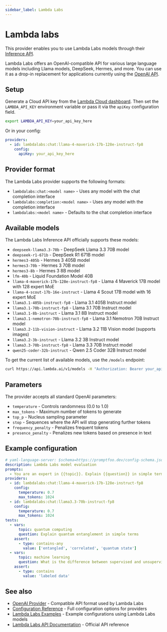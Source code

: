 ```yaml
---
sidebar_label: Lambda Labs
---
```


# Lambda labs

This provider enables you to use Lambda Labs models through their [Inference API](https://docs.lambda.ai/public-cloud/lambda-inference-api/).

Lambda Labs offers an OpenAI-compatible API for various large language models including Llama models, DeepSeek, Hermes, and more. You can use it as a drop-in replacement for applications currently using the [OpenAI API](/docs/providers/openai/).

## Setup

Generate a Cloud API key from the [Lambda Cloud dashboard](https://cloud.lambdalabs.com/api-keys). Then set the `LAMBDA_API_KEY` environment variable or pass it via the `apiKey` configuration field.

```bash
export LAMBDA_API_KEY=your_api_key_here
```

Or in your config:

```yaml
providers:
  - id: lambdalabs:chat:llama-4-maverick-17b-128e-instruct-fp8
    config:
      apiKey: your_api_key_here
```

## Provider format

The Lambda Labs provider supports the following formats:

- `lambdalabs:chat:<model name>` - Uses any model with the chat completion interface
- `lambdalabs:completion:<model name>` - Uses any model with the completion interface
- `lambdalabs:<model name>` - Defaults to the chat completion interface

## Available models

The Lambda Labs Inference API officially supports these models:

- `deepseek-llama3.3-70b` - DeepSeek Llama 3.3 70B model
- `deepseek-r1-671b` - DeepSeek R1 671B model
- `hermes3-405b` - Hermes 3 405B model
- `hermes3-70b` - Hermes 3 70B model
- `hermes3-8b` - Hermes 3 8B model
- `lfm-40b` - Liquid Foundation Model 40B
- `llama-4-maverick-17b-128e-instruct-fp8` - Llama 4 Maverick 17B model with 128 expert MoE
- `llama-4-scout-17b-16e-instruct` - Llama 4 Scout 17B model with 16 expert MoE
- `llama3.1-405b-instruct-fp8` - Llama 3.1 405B Instruct model
- `llama3.1-70b-instruct-fp8` - Llama 3.1 70B Instruct model
- `llama3.1-8b-instruct` - Llama 3.1 8B Instruct model
- `llama3.1-nemotron-70b-instruct-fp8` - Llama 3.1 Nemotron 70B Instruct model
- `llama3.2-11b-vision-instruct` - Llama 3.2 11B Vision model (supports images)
- `llama3.2-3b-instruct` - Llama 3.2 3B Instruct model
- `llama3.3-70b-instruct-fp8` - Llama 3.3 70B Instruct model
- `qwen25-coder-32b-instruct` - Qwen 2.5 Coder 32B Instruct model

To get the current list of available models, use the `/models` endpoint:

```bash
curl https://api.lambda.ai/v1/models -H "Authorization: Bearer your_api_key_here"
```

## Parameters

The provider accepts all standard OpenAI parameters:

- `temperature` - Controls randomness (0.0 to 1.0)
- `max_tokens` - Maximum number of tokens to generate
- `top_p` - Nucleus sampling parameter
- `stop` - Sequences where the API will stop generating further tokens
- `frequency_penalty` - Penalizes frequent tokens
- `presence_penalty` - Penalizes new tokens based on presence in text

## Example configuration

```yaml
# yaml-language-server: $schema=https://promptfoo.dev/config-schema.json
description: Lambda Labs model evaluation
prompts:
  - You are an expert in {{topic}}. Explain {{question}} in simple terms.
providers:
  - id: lambdalabs:chat:llama-4-maverick-17b-128e-instruct-fp8
    config:
      temperature: 0.7
      max_tokens: 1024
  - id: lambdalabs:chat:llama3.3-70b-instruct-fp8
    config:
      temperature: 0.7
      max_tokens: 1024
tests:
  - vars:
      topic: quantum computing
      question: Explain quantum entanglement in simple terms
    assert:
      - type: contains-any
        value: ['entangled', 'correlated', 'quantum state']
  - vars:
      topic: machine learning
      question: What is the difference between supervised and unsupervised learning?
    assert:
      - type: contains
        value: 'labeled data'
```

## See also

- [OpenAI Provider](/docs/providers/openai) - Compatible API format used by Lambda Labs
- [Configuration Reference](/docs/configuration/reference.md) - Full configuration options for providers
- [Lambda Labs Examples](https://github.com/promptfoo/promptfoo/tree/main/examples/lambdalabs) - Example configurations using Lambda Labs models
- [Lambda Labs API Documentation](https://docs.lambda.ai/public-cloud/lambda-inference-api/) - Official API reference
